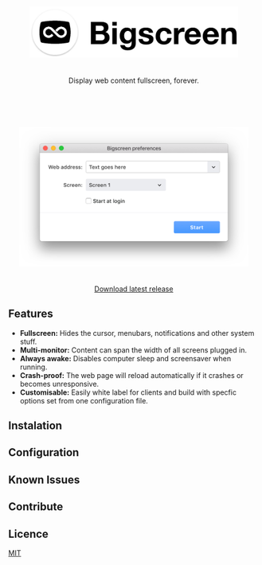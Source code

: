 <div align="center">
  <img src="https://raw.githubusercontent.com/anthonyec/bigscreen/master/docs/images/logo_side@2x.png" alt="Bigscreen" width="420">
  <br><br><br>
  Display web content fullscreen, forever.
  <br><br><br><br><br><br>
  <img src="https://raw.githubusercontent.com/anthonyec/bigscreen/master/docs/images/screenshot.png" alt="Screenshot" width="460">
  <br><br><br>
  <a href="">Download latest release</a>
</div>

## Features
- **Fullscreen:** Hides the cursor, menubars, notifications and other system stuff.
- **Multi-monitor:** Content can span the width of all screens plugged in.
- **Always awake:** Disables computer sleep and screensaver when running.
- **Crash-proof:** The web page will reload automatically if it crashes or becomes unresponsive.
- **Customisable:** Easily white label for clients and build with specfic options set from one configuration file.

## Instalation

## Configuration

## Known Issues

## Contribute

## Licence
[MIT](licence)
